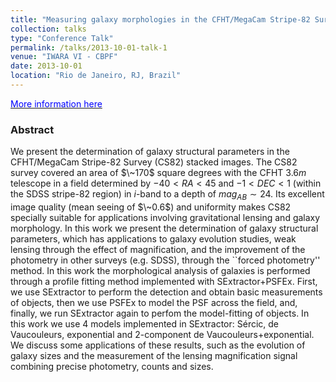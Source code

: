 ```yaml
---
title: "Measuring galaxy morphologies in the CFHT/MegaCam Stripe-82 Survey"
collection: talks
type: "Conference Talk"
permalink: /talks/2013-10-01-talk-1
venue: "IWARA VI - CBPF"
date: 2013-10-01
location: "Rio de Janeiro, RJ, Brazil"
---
```


[<span style="color:blue"> More information here</span>](http://mesonpi.cat.cbpf.br/iwara/index.php?pgn=Home)

### Abstract

We present the determination of galaxy structural parameters in the CFHT/MegaCam Stripe-82 Survey (CS82) stacked images. The CS82 survey covered an area of $\~170$ square degrees with the CFHT $3.6m$ telescope in a field determined by $-40<RA<45$ and $-1 <DEC<1$ (within the SDSS stripe-82 region) in $i$-band to a depth of $mag_{AB} \sim 24$. Its excellent image quality (mean seeing of $\~0.6$) and uniformity makes CS82 specially suitable for applications involving gravitational lensing and galaxy morphology. In this work we present the determination of galaxy structural parameters, which has applications to galaxy evolution studies, weak lensing through the effect of magnification, and the improvement of the photometry in other surveys (e.g. SDSS), through the ``forced photometry'' method. In this work the morphological analysis of galaxies is performed through a profile fitting method implemented with SExtractor+PSFEx. First, we use SExtractor to perform the detection and obtain basic measurements of objects, then we use PSFEx to model the PSF across the field, and, finally, we run SExtractor again to perfom the model-fitting of objects. In this work we use 4 models implemented in SExtractor: Sércic, de Vaucouleurs, exponential and 2-component de Vaucouleurs+exponential. We discuss some applications of these results, such as the evolution of galaxy sizes and the measurement of the lensing magnification signal combining precise photometry, counts and sizes.